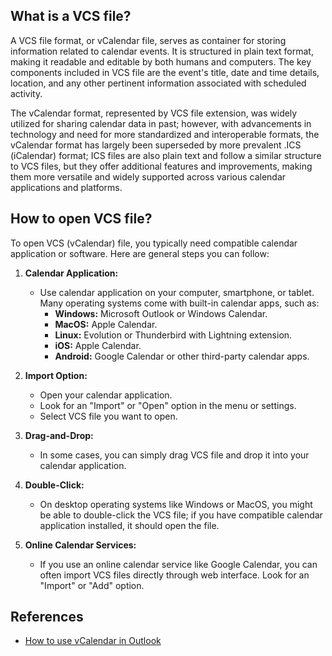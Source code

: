 ## What is a VCS file?

A VCS file format, or vCalendar file, serves as container for storing information related to calendar events. It is structured in plain text format, making it readable and editable by both humans and computers. The key components included in VCS file are the event's title, date and time details, location, and any other pertinent information associated with scheduled activity.

The vCalendar format, represented by VCS file extension, was widely utilized for sharing calendar data in past; however, with advancements in technology and need for more standardized and interoperable formats, the vCalendar format has largely been superseded by more prevalent .ICS (iCalendar) format; ICS files are also plain text and follow a similar structure to VCS files, but they offer additional features and improvements, making them more versatile and widely supported across various calendar applications and platforms.

## How to open VCS file?

To open VCS (vCalendar) file, you typically need compatible calendar application or software. Here are general steps you can follow:

1.  **Calendar Application:**
    
    -   Use calendar application on your computer, smartphone, or tablet. Many operating systems come with built-in calendar apps, such as:
        -   **Windows:** Microsoft Outlook or Windows Calendar.
        -   **MacOS:** Apple Calendar.
        -   **Linux:** Evolution or Thunderbird with Lightning extension.
        -   **iOS:** Apple Calendar.
        -   **Android:** Google Calendar or other third-party calendar apps.
2.  **Import Option:**
    
    -   Open your calendar application.
    -   Look for an "Import" or "Open" option in the menu or settings.
    -   Select VCS file you want to open.
3.  **Drag-and-Drop:**
    
    -   In some cases, you can simply drag VCS file and drop it into your calendar application.
4.  **Double-Click:**
    
    -   On desktop operating systems like Windows or MacOS, you might be able to double-click the VCS file; if you have compatible calendar application installed, it should open the file.
5.  **Online Calendar Services:**
    
    -   If you use an online calendar service like Google Calendar, you can often import VCS files directly through web interface. Look for an "Import" or "Add" option.

## References
* [How to use vCalendar in Outlook](https://learn.microsoft.com/en-us/outlook/troubleshoot/calendaring/how-to-use-vcalendar-in-outlook)
